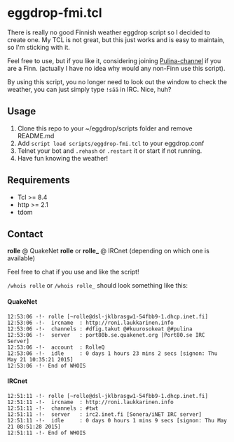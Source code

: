 # eggdrop-fmi.tcl

There is really no good Finnish weather eggdrop script so I decided to create one. My TCL is not great, but this just works and is easy to maintain, so I'm sticking with it.

Feel free to use, but if you like it, considering joining [Pulina-channel](http://www.pulina.fi) if you are a Finn. (actually I have no idea why would any non-Finn use this script). 

By using this script, you no longer need to look out the window to check the weather, you can just simply type `!sää` in IRC. Nice, huh?

## Usage

1. Clone this repo to your ~/eggdrop/scripts folder and remove README.md
2. Add `script load scripts/eggdrop-fmi.tcl` to your eggdrop.conf
3. Telnet your bot and `.rehash` or `.restart` it or start if not running.
4. Have fun knowing the weather!

## Requirements

* Tcl >= 8.4
* http >= 2.1
* tdom

## Contact

**rolle** @ QuakeNet
**rolle** or **rolle_** @ IRCnet (depending on which one is available)

Feel free to chat if you use and like the script!

`/whois rolle` or `/whois rolle_` should look something like this:

#### QuakeNet

    12:53:06 -!- rolle [~rolle@dsl-jklbrasgw1-54fbb9-1.dhcp.inet.fi]
    12:53:06 -!-  ircname  : http://roni.laukkarinen.info
    12:53:06 -!-  channels : #dfig.takut @#kuurosokeat @#pulina 
    12:53:06 -!-  server   : port80b.se.quakenet.org [Port80.se IRC Server]
    12:53:06 -!-  account  : RolleQ
    12:53:06 -!-  idle     : 0 days 1 hours 23 mins 2 secs [signon: Thu May 21 10:35:21 2015]
    12:53:06 -!- End of WHOIS

#### IRCnet

    12:51:11 -!- rolle [~rolle@dsl-jklbrasgw1-54fbb9-1.dhcp.inet.fi]
    12:51:11 -!-  ircname  : http://roni.laukkarinen.info
    12:51:11 -!-  channels : #twt 
    12:51:11 -!-  server   : irc2.inet.fi [Sonera/iNET IRC server]
    12:51:11 -!-  idle     : 0 days 0 hours 1 mins 9 secs [signon: Thu May 21 08:51:28 2015]
    12:51:11 -!- End of WHOIS
